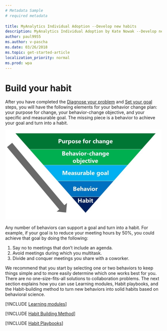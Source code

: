 ```yaml
---
# Metadata Sample
# required metadata

title: MyAnalytics Individual Adoption --Develop new habits
description: MyAnalytics Individual Adoption by Kate Nowak --Develop new habits section
author: paul9955
ms.author: v-pascha
ms.date: 03/26/2018
ms.topic: get-started-article
localization_priority: normal 
ms.prod: wpa
---
```


# Build your habit

After you have completed the [Diagnose your problem](Indiv-adopt-diagnose.md) and [Set your goal](Indiv-adopt-set-goals.md) steps, you will have the following elements for your behavior change plan: your purpose for change, your behavior-change objective, and your specific and measurable goal. The missing piece is a behavior to achieve your goal and turn into a habit. 

<img src="../../../Images/MyA/use/Adopt-indiv-35.PNG" alt="Behavior-change steps">

Any number of behaviors can support a goal and turn into a habit. For example, if your goal is to reduce your meeting hours by 50%, you could achieve that goal by doing the following:

 1. Say no to meetings that don’t include an agenda.
 2. Avoid meetings during which you multitask.
 3. Divide and conquer meetings you share with a coworker. 

We recommend that you start by selecting one or two behaviors to keep things simple and to more easily determine which one works best for you. There are no one-size-fits-all solutions to collaboration problems. The next section explains how you can use Learning modules, Habit playbooks, and the Habit-building method to turn new behaviors into solid habits based on behavioral science.

[!INCLUDE [Learning modules](Adopt-Learning-modules.md)]

[!INCLUDE [Habit Building Method](Adopt-Habit-building-method.md)]

[!INCLUDE [Habit Playbooks](Adopt-Habit-playbooks.md)]





